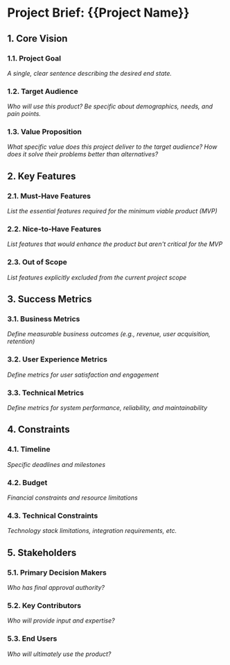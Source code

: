 # Project Brief: {{Project Name}}

## 1. Core Vision
### 1.1. Project Goal
_A single, clear sentence describing the desired end state._

### 1.2. Target Audience
_Who will use this product? Be specific about demographics, needs, and pain points._

### 1.3. Value Proposition
_What specific value does this project deliver to the target audience? How does it solve their problems better than alternatives?_

## 2. Key Features
### 2.1. Must-Have Features
_List the essential features required for the minimum viable product (MVP)_

### 2.2. Nice-to-Have Features
_List features that would enhance the product but aren't critical for the MVP_

### 2.3. Out of Scope
_List features explicitly excluded from the current project scope_

## 3. Success Metrics
### 3.1. Business Metrics
_Define measurable business outcomes (e.g., revenue, user acquisition, retention)_

### 3.2. User Experience Metrics
_Define metrics for user satisfaction and engagement_

### 3.3. Technical Metrics
_Define metrics for system performance, reliability, and maintainability_

## 4. Constraints
### 4.1. Timeline
_Specific deadlines and milestones_

### 4.2. Budget
_Financial constraints and resource limitations_

### 4.3. Technical Constraints
_Technology stack limitations, integration requirements, etc._

## 5. Stakeholders
### 5.1. Primary Decision Makers
_Who has final approval authority?_

### 5.2. Key Contributors
_Who will provide input and expertise?_

### 5.3. End Users
_Who will ultimately use the product?_
